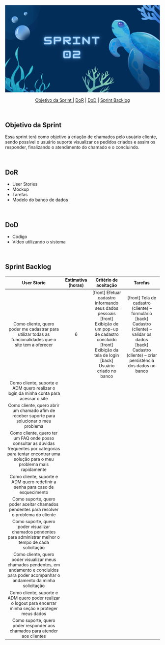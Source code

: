 <img src="documents/img/apresentacaoSprint2.png">

<br>

<p align="center">
  <a href="#objetivo">Objetivo da Sprint </a>  |
  <a href="dor">DoR</a> |
  <a href="dod">DoD</a> |
  <a href="#backlog">Sprint Backlog</a>
</p>

</br>

<span id="objetivo">
  
## Objetivo da Sprint
Essa sprint terá como objetivo a criação de chamados pelo usuário cliente, sendo possível o usuário suporte visualizar os pedidos criados e assim os responder, finalizando o atendimento do chamado e o concluindo.

<br>

<span id="dor">

## DoR
- User Stories
- Mockup
- Tarefas
- Modelo do banco de dados


<br>

<span id="dod">

## DoD
- Código
- Vídeo utilizando o sistema

<br>

<span id="backlog">

## Sprint Backlog
| User Storie | Estimativa (horas) | Critério de aceitação | Tarefas |
| :---------: | :----------------: | :-------------------: | :-----: |
| Como cliente, quero poder me cadastrar para utilizar todas as funcionalidades que o site tem a oferecer | 6 | [front] Efetuar cadastro informando seus dados pessoais <br> [front] Exibição de um pop-up de cadastro concluído <br> [front] Exibição da tela de login <br> [back] Usuário criado no banco | [front] Tela de cadastro (cliente) – formulário <br> [back] Cadastro (cliente) – validar os dados <br> [back] Cadastro (cliente) – criar persistência dos dados no banco |
| Como cliente, suporte e ADM quero realizar o login da minha conta para acessar o site
| Como cliente, quero abrir um chamado afim de receber suporte para solucionar o meu problema
| Como cliente, quero ter um FAQ onde posso consultar as dúvidas frequentes por categorias para tentar encontrar uma solução para o meu problema mais rapidamente
| Como cliente, suporte e ADM quero redefinir a senha para caso de esquecimento
| Como suporte, quero poder aceitar chamados pendentes para resolver o problema do cliente
| Como suporte, quero poder visualizar chamados pendentes para administrar melhor o tempo de cada solicitação
| Como cliente, quero poder visualizar meus chamados pendentes, em andamento e concluídos para poder acompanhar o andamento da minha solicitação
| Como cliente, suporte e ADM quero poder realizar o logout para encerrar minha seção e proteger meus dados
| Como suporte, quero poder responder aos chamados para atender aos clientes
